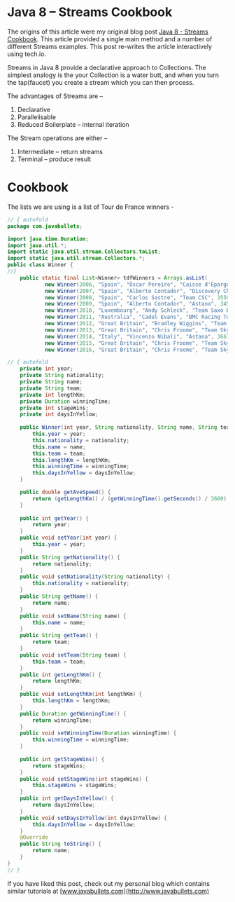 # Java 8 – Streams Cookbook

The origins of this article were my original blog post [Java 8 - Streams Cookbook](https://www.javabullets.com/java-8-streams-cookbook/). This article provided a single main method and a number of different Streams examples. This post re-writes the article interactively using tech.io.

Streams in Java 8 provide a declarative approach to Collections. The simplest analogy is the your Collection is a water butt, and when you turn the tap(faucet) you create a stream which you can then process.

The advantages of Streams are – 

1. Declarative
2. Parallelisable
3. Reduced Boilerplate – internal iteration

The Stream operations are either –

1. Intermediate – return streams
2. Terminal – produce result

# Cookbook

The lists we are using is a list of Tour de France winners -

```java
// { autofold
package com.javabullets;

import java.time.Duration;
import java.util.*;
import static java.util.stream.Collectors.toList;
import static java.util.stream.Collectors.*;
public class Winner {
//}
    public static final List<Winner> tdfWinners = Arrays.asList(
            new Winner(2006, "Spain", "Óscar Pereiro", "Caisse d'Epargne–Illes Balears", 3657, Duration.parse("PT89H40M27S"), 8),
            new Winner(2007, "Spain", "Alberto Contador", "Discovery Channel", 3570, Duration.parse("PT91H00M26S"), 4),
            new Winner(2008, "Spain", "Carlos Sastre", "Team CSC", 3559, Duration.parse("PT87H52M52S"), 5),
            new Winner(2009, "Spain", "Alberto Contador", "Astana", 3459, Duration.parse("PT85H48M35S"), 7),
            new Winner(2010, "Luxembourg", "Andy Schleck", "Team Saxo Bank", 3642, Duration.parse("PT91H59M27S"), 12),
            new Winner(2011, "Australia", "Cadel Evans", "BMC Racing Team", 3430, Duration.parse("PT86H12M22S"), 2),
            new Winner(2012, "Great Britain", "Bradley Wiggins", "Team Sky", 3496, Duration.parse("PT87H34M47S"), 14),
            new Winner(2013, "Great Britain", "Chris Froome", "Team Sky", 3404, Duration.parse("PT83H56M20S"), 14),
            new Winner(2014, "Italy", "Vincenzo Nibali", "Astana", 3661, Duration.parse("PT89H59M06S"), 19),
            new Winner(2015, "Great Britain", "Chris Froome", "Team Sky", 3360, Duration.parse("PT84H46M14S"), 16),
            new Winner(2016, "Great Britain", "Chris Froome", "Team Sky", 3529, Duration.parse("PT89H04M48S"), 14 ));

// { autofold
    private int year;
    private String nationality;
    private String name;
    private String team;
    private int lengthKm;
    private Duration winningTime;
    private int stageWins;
    private int daysInYellow;
    
    public Winner(int year, String nationality, String name, String team, int lengthKm, Duration winningTime, int daysInYellow) {
        this.year = year;
        this.nationality = nationality;
        this.name = name;
        this.team = team;
        this.lengthKm = lengthKm;
        this.winningTime = winningTime;
        this.daysInYellow = daysInYellow;
    }

    public double getAveSpeed() {
        return (getLengthKm() / (getWinningTime().getSeconds() / 3600) );
    }
    
    public int getYear() {
        return year;
    }
    public void setYear(int year) {
        this.year = year;
    }
    public String getNationality() {
        return nationality;
    }
    public void setNationality(String nationality) {
        this.nationality = nationality;
    }
    public String getName() {
        return name;
    }
    public void setName(String name) {
        this.name = name;
    }
    public String getTeam() {
        return team;
    }
    public void setTeam(String team) {
        this.team = team;
    }
    public int getLengthKm() {
        return lengthKm;
    }
    public void setLengthKm(int lengthKm) {
        this.lengthKm = lengthKm;
    }
    public Duration getWinningTime() {
        return winningTime;
    }
    public void setWinningTime(Duration winningTime) {
        this.winningTime = winningTime;
    }
    
    public int getStageWins() {
        return stageWins;
    }
    public void setStageWins(int stageWins) {
        this.stageWins = stageWins;
    }
    public int getDaysInYellow() {
        return daysInYellow;
    }
    public void setDaysInYellow(int daysInYellow) {
        this.daysInYellow = daysInYellow;
    }
    @Override
    public String toString() {
        return name;
    }    
}
// }
```


If you have liked this post, check out my personal blog which contains similar tutorials at [www.javabullets.com](http://www.javabullets.com)

